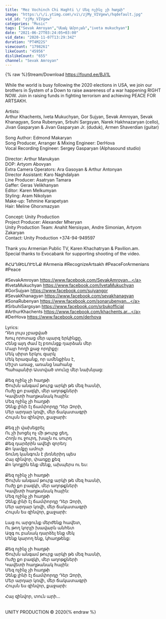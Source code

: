 ```yaml
---
title: "Mez Vochinch Chi Haghti \/ Մեզ ոչինչ չի հաղթի"
image: "https:\/\/i.ytimg.com\/vi\/zjMy_VIVgew\/hqdefault.jpg"
vid_id: "zjMy_VIVgew"
categories: "Music"
tags: ["Sevak Amroyan","Սևակ Ամրոյան","iveta mukuchyan"]
date: "2021-06-27T03:24:05+03:00"
vid_date: "2020-11-07T13:29:34Z"
duration: "PT4M22S"
viewcount: "1798261"
likeCount: "45956"
dislikeCount: "655"
channel: "Sevak Amroyan"
---
```

{% raw %}Stream/Download <a rel="nofollow" target="blank" href="https://found.ee/BJi1L">https://found.ee/BJi1L</a><br /><br />While the world is busy following the 2020 elections in USA, we join our brothers in System of a Down to raise awareness of a war happening RIGHT NOW. Join in raising funds in fighting terrorism and achieving PEACE FOR ARTSAKH.<br /><br />Artists:<br />Arthur Khachents, Iveta Mukuchyan, Gor Sujyan, Sevak Amroyan, Sevak Khanagyan, Sona Rubenyan, Srbuhi Sargsyan, Narek Hakhnazaryan (cello), Jivan Gasparyan &amp; Jivan Gasparyan Jr. (duduk), Armen Shaverdian (guitar)<br /><br />Song Author: Edmond Makaryan<br />Song Producer, Arranger &amp; Mixing Engineer: DerHova<br />Vocal Recording Engineer: Sergey Gasparyan (Alphasound studio)<br /><br />Director: Arthur Manukyan<br />DOP: Artyom Abovyan<br />Extra Camera Operators: Ara Gasoyan &amp; Arthur Antonyan<br />Director Assistant: Karo Naghdalyan<br />Line Producer: Asatryan Tamara<br />Gaffer: Geras Velikhanyan<br />Editor: Karen Melkumyan<br />Styling: Aram Nikolyan<br />Make-up: Tehmine Karapetyan<br />Hair: Meline Ghorxmazyan<br /><br />Concept: Unity Production<br />Project Producer: Alexander Mheryan<br />Unity Production Team: Anahit Nersisyan, Andre Simonian, Artyom Zakaryan<br />Contact: Unity Production +374-94-949597<br /><br />Thank you Armenian Public TV, Karen Khachatryan &amp; Pavilion.am.<br />Special thanks to Evocabank for supporting shooting of the video.<br /><br />#ՀԱՂԹԵԼՈՒԵՆՔ #Armenia #RecognizeArtsakh #PeaceForArmenians #Peace<br /><br />#SevakAmroyan <a rel="nofollow" target="blank" href="https://www.facebook.com/SevakAmroyan...">https://www.facebook.com/SevakAmroyan...</a><br />#IvetaMukuchyan <a rel="nofollow" target="blank" href="https://www.facebook.com/IvetaMukuchyan">https://www.facebook.com/IvetaMukuchyan</a><br />#GorSujyan <a rel="nofollow" target="blank" href="https://www.facebook.com/sujyangor">https://www.facebook.com/sujyangor</a><br />#SevakKhanagyan <a rel="nofollow" target="blank" href="https://www.facebook.com/sevakhanagyan">https://www.facebook.com/sevakhanagyan</a><br />#SonaRubenyan <a rel="nofollow" target="blank" href="https://www.facebook.com/sonarubenyan...">https://www.facebook.com/sonarubenyan...</a><br />#SrbuhiSargsyan <a rel="nofollow" target="blank" href="https://www.facebook.com/srbukofficial">https://www.facebook.com/srbukofficial</a><br />#ArthurKhachents <a rel="nofollow" target="blank" href="https://www.facebook.com/khachents.ar...">https://www.facebook.com/khachents.ar...</a><br />#DerHova <a rel="nofollow" target="blank" href="https://www.facebook.com/derhova">https://www.facebook.com/derhova</a><br /><br />Lyrics:<br />Դեռ լույս չբացված<br />Խուլ որոտաց մեր պարզ երկինքը,<br />Հենց այդ ժամ էլ բռունցք դարձան մեր<br />Մայր հողի քաջ որդիքը:<br />Մեկ սիրտ երկու զարկ<br />Մեկ երազանք, որ ամենքինս է,<br />Միշտ առաջ, առանց նահանջ<br />Պահպանիր Աստված տունը մեր նախնյաց:<br /><br />Քեզ ոչինչ չի հաղթի<br />Ծուխն անգամ թուրք արկի թե մեզ հասնի,<br />Ուժը քո բազկի, մեր աղոթքների<br />Կավետի հաղթանակ հային:<br />Մեզ ոչինչ չի հաղթի<br />Չենք լինի էլ ճամփորդը Դեր Զորի,<br />Մեր արդար կռվի, մեր ճակատագրի<br />Հույսն ես զինվոր, քաջարի:<br /><br />Քեզ չի վախեցրել<br />Ու չի խոցել ոչ մի թուրք ցեղ,<br />Հողն ու ջուրդ, խաչն ու սուրդ<br />Քեզ դարձրին ավելի զորեղ:<br />Քո կամքը ամուր<br />Տունդ կանգուն է լեռներիդ պես<br />Հայ զինվոր, փառքը քեզ<br />Քո կողքին ենք մենք, ախպերս ու ես:<br /><br />Քեզ ոչինչ չի հաղթի<br />Ծուխն անգամ թուրք արկի թե մեզ հասնի,<br />Ուժը քո բազկի, մեր աղոթքների<br />Կավետի հաղթանակ հային:<br />Մեզ ոչինչ չի հաղթի<br />Չենք լինի էլ ճամփորդը Դեր Զորի,<br />Մեր արդար կռվի, մեր ճակատագրի<br />Հույսն ես զինվոր, քաջարի:<br /><br />Լաց ու արցունք մերժենք հավետ,<br />Ու թող կորչի խավարն անհետ<br />Ազգ ու բանակ դարձել ենք մեկ<br />Մենք կարող ենք, կհաղթենք:<br /><br />Քեզ ոչինչ չի հաղթի<br />Ծուխն անգամ թուրք արկի թե մեզ հասնի,<br />Ուժը քո բազկի, մեր աղոթքների<br />Կավետի հաղթանակ հային:<br />Մեզ ոչինչ չի հաղթի<br />Չենք լինի էլ ճամփորդը Դեր Զորի,<br />Մեր արդար կռվի, մեր ճակատագրի<br />Հույսն ես զինվոր, քաջարի:<br /><br />Հայ զինվոր, տուն արի…<br /><br /><br />UNITY PRODUCTION © 2020{% endraw %}
